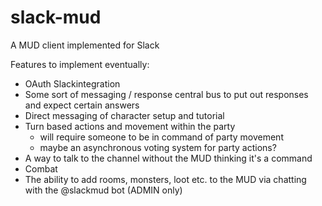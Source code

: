 # slack-mud
A MUD client implemented for Slack


Features to implement eventually:
- OAuth Slackintegration
- Some sort of messaging / response central bus to put out responses and expect certain answers
- Direct messaging of character setup and tutorial
- Turn based actions and movement within the party
    - will require someone to be in command of party movement
    - maybe an asynchronous voting system for party actions?
- A way to talk to the channel without the MUD thinking it's a command
- Combat
- The ability to add rooms, monsters, loot etc. to the MUD via chatting with the @slackmud bot (ADMIN only)